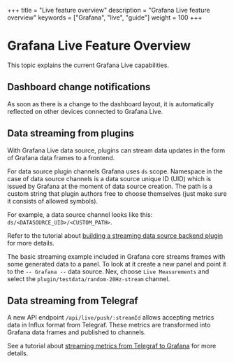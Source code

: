 +++
title = "Live feature overview"
description = "Grafana Live feature overview"
keywords = ["Grafana", "live", "guide"]
weight = 100
+++

# Grafana Live Feature Overview

This topic explains the current Grafana Live capabilities.

## Dashboard change notifications 

As soon as there is a change to the dashboard layout, it is automatically reflected on other devices connected to Grafana Live.

## Data streaming from plugins

With Grafana Live data source, plugins can stream data updates in the form of Grafana data frames to a frontend.

For data source plugin channels Grafana uses `ds` scope. Namespace in the case of data source channels is a data source unique ID (UID) which is issued by Grafana at the moment of data source creation. The path is a custom string that plugin authors free to choose themselves (just make sure it consists of allowed symbols).

For example, a data source channel looks like this: `ds/<DATASOURCE_UID>/<CUSTOM_PATH>`.

Refer to the tutorial about [building a streaming data source backend plugin](https://grafana.com/tutorials/build-a-streaming-data-source-plugin/) for more details.

The basic streaming example included in Grafana core streams frames with some generated data to a panel. To look at it create a new panel and point it to the `-- Grafana --` data source. Nex, choose `Live Measurements` and select the `plugin/testdata/random-20Hz-stream` channel. 

## Data streaming from Telegraf

A new API endpoint `/api/live/push/:streamId` allows accepting metrics data in Influx format from Telegraf. These metrics are transformed into Grafana data frames and published to channels.

See a tutorial about [streaming metrics from Telegraf to Grafana](https://grafana.com/tutorials/stream-metrics-from-telegraf-to-grafana/) for more details.
